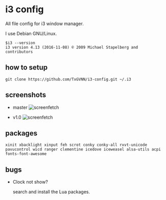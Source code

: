 i3 config
=========
All file config for i3 window manager.

I use Debian GNU/Linux.
```
$i3 --version
i3 version 4.13 (2016-11-08) © 2009 Michael Stapelberg and contributors
```

## how to setup
```
git clone https://github.com/TxGVNN/i3-config.git ~/.i3
```
## screenshots
- master
![screenfetch](http://i.imgur.com/gJQy6nk.png)

- v1.0
![screenfetch](http://i.imgur.com/S2WVk6X.png)
## packages
``xinit xbacklight xinput feh scrot conky conky-all rxvt-unicode pavucontrol wicd ranger clementine icedove iceweasel alsa-utils acpi fonts-font-awesome
``
## bugs
- Clock not show?

   search and install the Lua packages.
